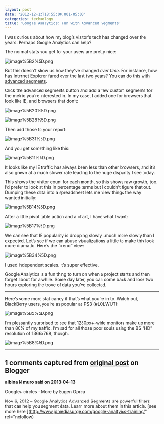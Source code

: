 ```yaml
---
layout: post
date: '2012-12-12T18:55:00.001-05:00'
categories: technology
title: 'Google Analytics: Fun with Advanced Segments'
---
```



I was curious about how my blog’s visitor’s tech has changed over the years. Perhaps Google Analytics can help?

The normal stats you get for your users are pretty nice:

![image%5B2%5D.png](image%5B2%5D.png)

But this doesn’t show us how they’ve changed *over time*. For instance, how has Internet Explorer fared over the last two years? You can do this with [advanced segments](https://support.google.com/analytics/bin/answer.py?hl=en-GB&answer=1033017&topic=1032940&rd=1).

Click the advanced segments button and add a few custom segments for the metric you’re interested in. In my case, I added one for browsers that look like IE, and browsers that don’t:

![image%5B20%5D.png](image%5B20%5D.png)

![image%5B28%5D.png](image%5B28%5D.png)

Then add those to your report:

![image%5B31%5D.png](image%5B31%5D.png)

And you get something like this:

![image%5B11%5D.png](image%5B11%5D.png)

It looks like my IE traffic has always been less than other browsers, and it’s also grown at a much slower rate leading to the huge disparity I see today.

This shows the visitor count for each month, so this shows raw growth, too. I’d prefer to look at this in percentage terms but I couldn’t figure that out. Dumping these data into a spreadsheet lets me view things the way I wanted initially:

![image%5B14%5D.png](image%5B14%5D.png)

After a little pivot table action and a chart, I have what I want:

![image%5B17%5D.png](image%5B17%5D.png)

We can see that IE popularity is dropping slowly…much more slowly than I expected. Let’s see if we can abuse visualizations a little to make this look more dramatic. Here’s the “trend” view:

![image%5B34%5D.png](image%5B34%5D.png)

I used independent scales. It’s super effective.

Google Analytics is a fun thing to turn on when a project starts and then forget about for a while. Some day later, you can come back and lose two hours exploring the trove of data you’ve collected.  <hr />

Here’s some more stat candy if that’s what you’re in to. Watch out, BlackBerry users, you’re as popular as PS3 (#LOLWUT):

![image%5B5%5D.png](image%5B5%5D.png)

I’m pleasantly surprised to see that 1280px+-wide monitors make up more than 80% of my traffic. I’m sad for all those poor souls using the BS “HD” resolution of 1366x768, though. 

![image%5B8%5D.png](image%5B8%5D.png)

---

## 1 comments captured from [original post](https://blog.wassupy.com/2012/12/google-analytics-fun-with-advanced.html) on Blogger

**albina N muro said on 2013-04-13**

Google+ circles - More by Eugen Oprea

Nov 6, 2012 – Google Analytics Advanced Segments are powerful filters that can help you segment data. Learn more about them in this article. [see more here ](http://www.jdmediasurge.com/google-analtyics-training/" rel="nofollow)



